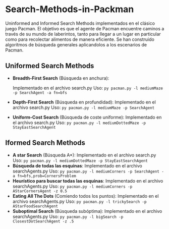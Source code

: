 # Search-Methods-in-Packman
Uninformed and Informed Search Methods implementados en el clásico juego Pacman. El objetivo es que el agente de Pacman encuentre caminos a través de su mundo de laberintos, tanto para llegar a un lugar en particular como para recolectar alimentos de manera eficiente.
Se han construido algoritmos de búsqueda generales aplicandolos a los escenarios de Pacman.

## Uniformed Search Methods
- **Breadth-First Search** (Búsqueda en anchura):

    Implementado en el archivo search.py
    Uso: `py pacman.py -l mediumMaze -p SearchAgent -a fn=bfs` 
- **Depth-First Search** (Búsqueda en profundidad):
    Implementado en el archivo search.py
    Uso: `py pacman.py -l mediumMaze -p SearchAgent` 
- **Uniform-Cost Search** (Búsqueda de coste uniforme):
    Implementado en el archivo search.py
    Uso: `py pacman.py -l mediumDottedMaze -p StayEastSearchAgent`

## Iformed Search Methods
- **A star Search** (Búsqueda A*):
    Implementado en el archivo search.py
    Uso: `py pacman.py -l mediumDottedMaze -p StayEastSearchAgent`
- **Búsqueda de todas las esquinas**:
    Implementado en el archivo searchAgents.py
    Uso: `py pacman.py -l mediumCorners -p SearchAgent -a fn=bfs,prob=CornersProblem`
 - **Heurístico para buscar todas las esquinas**:
    Implementado en el archivo searchAgents.py
    Uso: `py pacman.py -l mediumCorners -p AStarCornersAgent -z 0.5`
 - **Eating All The Dots** (Comiendo todos los puntos):
    Implementado en el archivo searchAgents.py
    Uso: `py pacman.py -l trickySearch -p AStarFoodSearchAgent`
  - **Suboptimal Search** (Búsqueda subóptima):
    Implementado en el archivo searchAgents.py
    Uso: `py pacman.py -l bigSearch -p ClosestDotSearchAgent -z .5`
    


